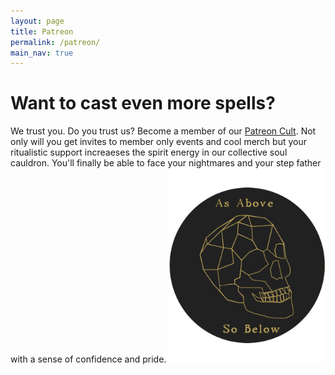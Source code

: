 ```yaml
---
layout: page
title: Patreon
permalink: /patreon/
main_nav: true
---
```


<h1>Want to cast even more spells?</h1> 
We trust you. Do you trust us? Become a member of our  <a href="https://patreon.com/unsanctionedmagic" target="_blank">Patreon Cult</a>. Not only will you get invites to member only events and cool merch but your ritualistic support increaeses the spirit energy in our collective soul cauldron. You'll finally be able to face your nightmares and your step father with a sense of confidence and pride.

<a href="https://patreon.com/unsanctionedmagic" target="_blank">
  <img src="/assets/patronskull.png" alt="As above, so below." style="width:250px;height:311px;border:0;">
</a>